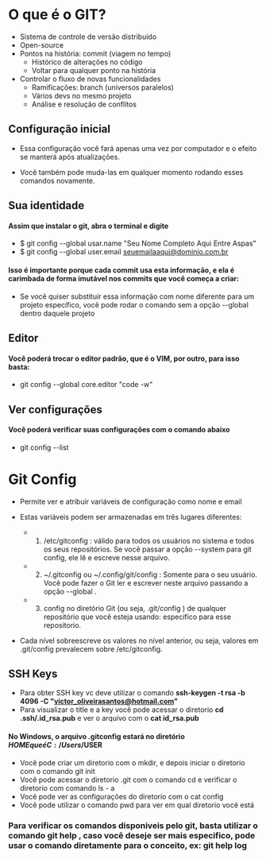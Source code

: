 # O que é o GIT?

* Sistema de controle de versão distribuido
* Open-source
* Pontos na história: commit (viagem no tempo)
    * Histórico de alterações no código
    * Voltar para qualquer ponto na história
* Controlar o fluxo de novas funcionalidades
    * Ramificações: branch (universos paralelos)
    * Vários devs no mesmo projeto
    * Análise e resolução de conflitos

## Configuração inicial

* Essa configuração você fará apenas uma vez por computador e o efeito se manterá após atualizações.

* Você também pode muda-las em qualquer momento rodando esses comandos novamente.

## Sua identidade

####  Assim que instalar o git, abra o terminal e digite

* $ git config --global usar.name "Seu Nome Completo Aqui Entre Aspas"
* $ git config --global user.email seuemailaaqui@dominio.com.br

#### Isso é importante porque cada commit usa esta informação, e ela é carimbada de forma imutável nos commits que você começa a criar:

* Se você quiser substituir essa informação com nome diferente para um projeto específico, você pode rodar o comando sem a opção --global dentro daquele projeto

## Editor

#### Você poderá trocar o editor padrão, que é o VIM, por outro, para isso basta:

* git config --global core.editor "code -w"

## Ver configurações

#### Você poderá verificar suas configurações com o comando abaixo

* git config --list

# Git Config

* Permite ver e atribuir variáveis de configuração como nome e email
* Estas variáveis podem ser armazenadas em três lugares diferentes:
    * 1. /etc/gitconfig : válido para todos os usuários no sistema e todos os seus repositórios. Se você passar a opção --system para git config, ele lê e escreve nesse arquivo.
    * 2. ~/.gitconfig ou ~/.config/git/config : Somente para o seu usuário. Você pode fazer o Git ler e escrever neste arquivo passando a opção --global .
    * 3. config no diretório Git (ou seja, .git/config ) de qualquer repositório que você esteja usando: especifico para esse repositorio.

* Cada nível sobreescreve os valores no nível anterior, ou seja, valores em .git/config prevalecem sobre /etc/gitconfig.

## SSH Keys

* Para obter SSH key vc deve utilizar o comando
**ssh-keygen -t rsa -b 4096 -C "victor_oliveirasantos@hotmail.com"**
* Para visualizar o title e a key você pode acessar o diretorio
**cd .ssh/.id_rsa.pub** e ver o arquivo com o **cat id_rsa.pub**

#### No Windows, o arquivo .gitconfig estará no diretório $HOME que é C:/Users/$USER

* Você pode criar um diretorio com o mkdir, e depois iniciar o diretorio com o comando git init 
* Você pode acessar o diretorio .git com o comando cd e verificar o diretorio com comando ls - a
* Você pode ver as configurações do diretorio com o cat config
* Você pode utilizar o comando pwd para ver em qual diretorio você está

### Para verificar os comandos disponiveis pelo git, basta utilizar o comando git help , caso você deseje ser mais especifico, pode usar o comando diretamente para o conceito, ex: git help log
